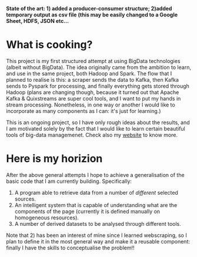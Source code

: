 **State of the art: 1) added a producer-consumer structure; 2)added temporary output as csv file (this may be easily changed to a Google Sheet, HDFS, JSON etc...**

# What is cooking?

This project is my first structured attempt at using BigData technologies (albeit without BigData). The idea originally came from the ambition to learn, and use in the same project, both Hadoop and Spark. The flow that I planned to realise is this: a scraper sends the data to Kafka, then Kafka sends to Pyspark for processing, and finally everything gets stored through Hadoop (plans are changing though, because it turned out that Apache Kafka & Quixstreams are super cool tools, and I want to put my hands in stream processing. Nonetheless, in one way or another I would like to incorporate as many components as I can: it's just for learning.)

This is an ongoing project, so I have only rough ideas about the results, and I am motivated solely by the fact that I would like to learn certain beautiful tools of big-data managemenet. Check also my [website](https://gabriele-donato.github.io/gabrieledonato/jekyll/update/2024/07/22/Updates.html) to know more.

# Here is my horizion 

After the above general attempts I hope to achieve a generalisation of the basic code that I am currently building. Specifically:

1) A program able to retrieve data from a number of _different_ selected sources.
2) An intelligent system that is capable of understanding what are the components of the page (currently it is defined manually on homogeneous resources).
3) A number of derived datasets to be analysed through different tools.

Note that 2) has been an interest of mine since I learned webscraping, so I plan to define it in the most general way and make it a reusable component: finally I have the skills to conceptualise the problem!!
